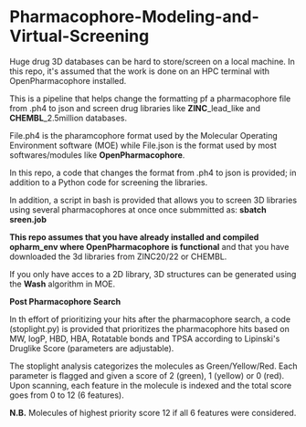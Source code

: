 # Pharmacophore-Modeling-and-Virtual-Screening

Huge drug 3D databases can be hard to store/screen on a local machine. In this repo, it's assumed that the work is done on an HPC terminal with OpenPharmacophore installed.

This is a pipeline that helps change the formatting pf a pharmacophore file from .ph4 to json and screen drug libraries like **ZINC**_lead_like and **CHEMBL**_2.5million databases.

File.ph4 is the pharamcophore format used by the Molecular Operating Environment software (MOE) while File.json is the format used by most softwares/modules like **OpenPharmacophore**.

In this repo, a code that changes the format from .ph4 to json is provided; in addition to a Python code for screening the libraries.

In addition, a script in bash is provided that allows you to screen 3D libraries using several pharmacophores at once once submmitted as: **sbatch sreen.job**

**This repo assumes that you have already installed and compiled opharm_env where OpenPharmacophore is functional** and that you have downloaded the 3d libraries from ZINC20/22 or CHEMBL.

If you only have acces to a 2D library, 3D structures can be generated using the **Wash** algorithm in MOE.


**Post Pharmacophore Search**

In th effort of prioritizing your hits after the pharmacophore search, a code (stoplight.py) is provided that prioritizes the pharmacophore hits based on MW, logP, HBD, HBA, Rotatable bonds and TPSA according to Lipinski's Druglike Score (parameters are adjustable).

The stoplight analysis categorizes the molecules as Green/Yellow/Red. Each parameter is flagged and given a score of 2 (green), 1 (yellow) or 0 (red). Upon scanning, each feature in the molecule is indexed and the total score goes from 0 to 12 (6 features).


**N.B.** Molecules of highest priority score 12 if all 6 features were considered.
